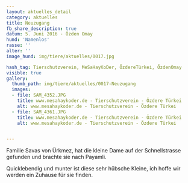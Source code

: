 ```yaml
---
layout: aktuelles_detail
category: aktuelles
title: Neuzugang
fb_share_description: true
datum: 5. Juni 2016 - Özden Omay
hund: 'Namenlos'
rasse: ''
alter: ''
image_hund: img/tiere/aktuelles/0017.jpg

hash_tag: Tierschutzverein, MeSaHayKoDer, ÖzdereTürkei, ÖzdenOmay
visible: true
gallery:
  thumb_path: img/tiere/aktuelles/0017-Neuzugang
  images:
  - file: SAM_4352.JPG
    title: www.mesahaykoder.de - Tierschutzverein - Özdere Türkei
    alt: www.mesahaykoder.de - Tierschutzverein - Özdere Türkei
  - file: SAM_4361.JPG
    title: www.mesahaykoder.de - Tierschutzverein - Özdere Türkei
    alt: www.mesahaykoder.de - Tierschutzverein - Özdere Türkei


---
```


Familie Savas von Ürkmez, hat die kleine Dame auf der Schnellstrasse gefunden und brachte sie nach Payamli.

Quicklebendig und munter ist diese sehr hübsche Kleine, ich hoffe wir werden ein Zuhause für sie finden.

